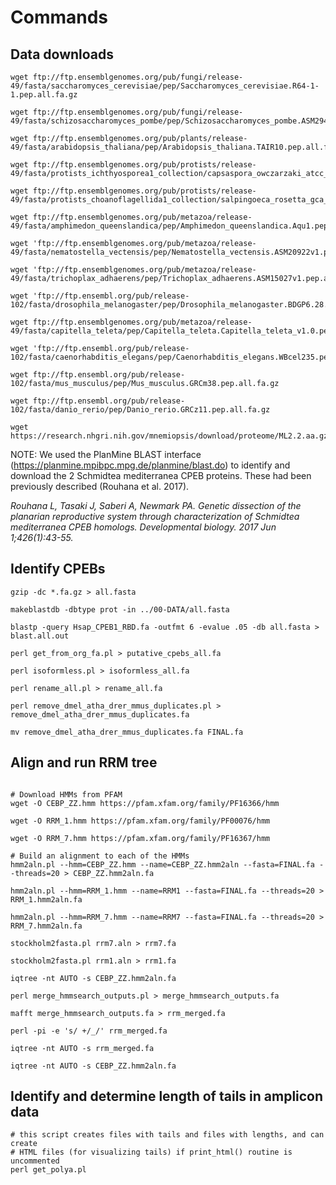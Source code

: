# Commands

## Data downloads

```
wget ftp://ftp.ensemblgenomes.org/pub/fungi/release-49/fasta/saccharomyces_cerevisiae/pep/Saccharomyces_cerevisiae.R64-1-1.pep.all.fa.gz

wget ftp://ftp.ensemblgenomes.org/pub/fungi/release-49/fasta/schizosaccharomyces_pombe/pep/Schizosaccharomyces_pombe.ASM294v2.pep.all.fa.gz

wget ftp://ftp.ensemblgenomes.org/pub/plants/release-49/fasta/arabidopsis_thaliana/pep/Arabidopsis_thaliana.TAIR10.pep.all.fa.gz

wget ftp://ftp.ensemblgenomes.org/pub/protists/release-49/fasta/protists_ichthyosporea1_collection/capsaspora_owczarzaki_atcc_30864_gca_000151315/pep/Capsaspora_owczarzaki_atcc_30864_gca_000151315.C_owczarzaki_V2.pep.all.fa.gz

wget ftp://ftp.ensemblgenomes.org/pub/protists/release-49/fasta/protists_choanoflagellida1_collection/salpingoeca_rosetta_gca_000188695/pep/Salpingoeca_rosetta_gca_000188695.Proterospongia_sp_ATCC50818.pep.all.fa.gz

wget ftp://ftp.ensemblgenomes.org/pub/metazoa/release-49/fasta/amphimedon_queenslandica/pep/Amphimedon_queenslandica.Aqu1.pep.all.fa.gz

wget 'ftp://ftp.ensemblgenomes.org/pub/metazoa/release-49/fasta/nematostella_vectensis/pep/Nematostella_vectensis.ASM20922v1.pep.all.fa.gz'

wget 'ftp://ftp.ensemblgenomes.org/pub/metazoa/release-49/fasta/trichoplax_adhaerens/pep/Trichoplax_adhaerens.ASM15027v1.pep.all.fa.gz'

wget 'ftp://ftp.ensembl.org/pub/release-102/fasta/drosophila_melanogaster/pep/Drosophila_melanogaster.BDGP6.28.pep.all.fa.gz'

wget ftp://ftp.ensemblgenomes.org/pub/metazoa/release-49/fasta/capitella_teleta/pep/Capitella_teleta.Capitella_teleta_v1.0.pep.all.fa.gz

wget 'ftp://ftp.ensembl.org/pub/release-102/fasta/caenorhabditis_elegans/pep/Caenorhabditis_elegans.WBcel235.pep.all.fa.gz'

wget ftp://ftp.ensembl.org/pub/release-102/fasta/mus_musculus/pep/Mus_musculus.GRCm38.pep.all.fa.gz

wget ftp://ftp.ensembl.org/pub/release-102/fasta/danio_rerio/pep/Danio_rerio.GRCz11.pep.all.fa.gz

wget https://research.nhgri.nih.gov/mnemiopsis/download/proteome/ML2.2.aa.gz

```

NOTE: We used the PlanMine BLAST interface (https://planmine.mpibpc.mpg.de/planmine/blast.do) to identify and download the 2 Schmidtea mediterranea CPEB proteins. These had been previously described (Rouhana et al. 2017).

<cite>Rouhana L, Tasaki J, Saberi A, Newmark PA. Genetic dissection of the planarian reproductive system through characterization of Schmidtea mediterranea CPEB homologs. Developmental biology. 2017 Jun 1;426(1):43-55.</cite>

## Identify CPEBs

```
gzip -dc *.fa.gz > all.fasta

makeblastdb -dbtype prot -in ../00-DATA/all.fasta

blastp -query Hsap_CPEB1_RBD.fa -outfmt 6 -evalue .05 -db all.fasta > blast.all.out

perl get_from_org_fa.pl > putative_cpebs_all.fa

perl isoformless.pl > isoformless_all.fa

perl rename_all.pl > rename_all.fa

perl remove_dmel_atha_drer_mmus_duplicates.pl > remove_dmel_atha_drer_mmus_duplicates.fa

mv remove_dmel_atha_drer_mmus_duplicates.fa FINAL.fa

```

## Align and run RRM tree

```

# Download HMMs from PFAM
wget -O CEBP_ZZ.hmm https://pfam.xfam.org/family/PF16366/hmm

wget -O RRM_1.hmm https://pfam.xfam.org/family/PF00076/hmm

wget -O RRM_7.hmm https://pfam.xfam.org/family/PF16367/hmm

# Build an alignment to each of the HMMs
hmm2aln.pl --hmm=CEBP_ZZ.hmm --name=CEBP_ZZ.hmm2aln --fasta=FINAL.fa --threads=20 > CEBP_ZZ.hmm2aln.fa

hmm2aln.pl --hmm=RRM_1.hmm --name=RRM1 --fasta=FINAL.fa --threads=20 > RRM_1.hmm2aln.fa 

hmm2aln.pl --hmm=RRM_7.hmm --name=RRM7 --fasta=FINAL.fa --threads=20 > RRM_7.hmm2aln.fa 

stockholm2fasta.pl rrm7.aln > rrm7.fa

stockholm2fasta.pl rrm1.aln > rrm1.fa

iqtree -nt AUTO -s CEBP_ZZ.hmm2aln.fa

perl merge_hmmsearch_outputs.pl > merge_hmmsearch_outputs.fa

mafft merge_hmmsearch_outputs.fa > rrm_merged.fa

perl -pi -e 's/ +/_/' rrm_merged.fa

iqtree -nt AUTO -s rrm_merged.fa

iqtree -nt AUTO -s CEBP_ZZ.hmm2aln.fa
```

## Identify and determine length of tails in amplicon data

```
# this script creates files with tails and files with lengths, and can create
# HTML files (for visualizing tails) if print_html() routine is uncommented
perl get_polya.pl
```


